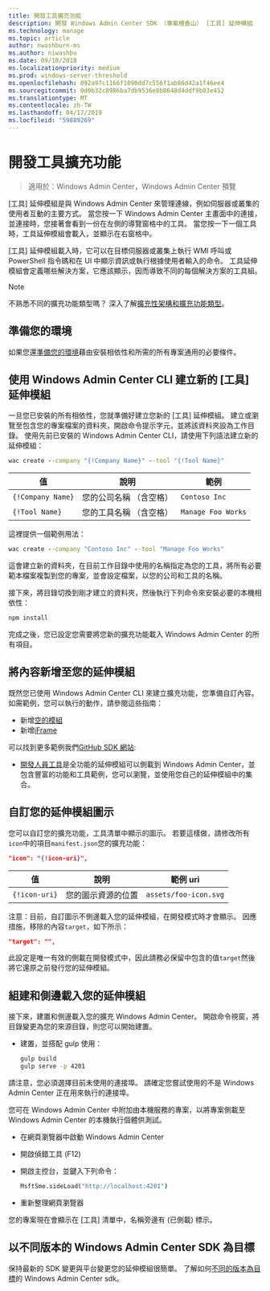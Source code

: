 ```yaml
---
title: 開發工具擴充功能
description: 開發 Windows Admin Center SDK （專案檀香山） [工具] 延伸模組
ms.technology: manage
ms.topic: article
author: nwashburn-ms
ms.author: niwashbu
ms.date: 09/18/2018
ms.localizationpriority: medium
ms.prod: windows-server-threshold
ms.openlocfilehash: 092a97c1166f1090dd7c556f1ab86d42a1f46ee4
ms.sourcegitcommit: 0d0b32c8986ba7db9536e0b8648d4ddf9b03e452
ms.translationtype: MT
ms.contentlocale: zh-TW
ms.lasthandoff: 04/17/2019
ms.locfileid: "59889269"
---
```

# <a name="develop-a-tool-extension"></a>開發工具擴充功能

>適用於：Windows Admin Center，Windows Admin Center 預覽

[工具] 延伸模組是與 Windows Admin Center 來管理連線，例如伺服器或叢集的使用者互動的主要方式。 當您按一下 Windows Admin Center 主畫面中的連接，並連接時，您接著會看到一份在左側的導覽窗格中的工具。 當您按一下一個工具時，工具延伸模組會載入，並顯示在右窗格中。

[工具] 延伸模組載入時，它可以在目標伺服器或叢集上執行 WMI 呼叫或 PowerShell 指令碼和在 UI 中顯示資訊或執行根據使用者輸入的命令。 工具延伸模組會定義哪些解決方案，它應該顯示，因而導致不同的每個解決方案的工具組。

> [!NOTE]
> 不熟悉不同的擴充功能類型嗎？ 深入了解[擴充性架構和擴充功能類型](understand-extensions.md)。

## <a name="prepare-your-environment"></a>準備您的環境

如果您還[準備您的環境](prepare-development-environment.md)藉由安裝相依性和所需的所有專案通用的必要條件。

## <a name="create-a-new-tool-extension-with-the-windows-admin-center-cli"></a>使用 Windows Admin Center CLI 建立新的 [工具] 延伸模組 ##

一旦您已安裝的所有相依性，您就準備好建立您新的 [工具] 延伸模組。  建立或瀏覽至包含您的專案檔案的資料夾，開啟命令提示字元，並將該資料夾設為工作目錄。  使用先前已安裝的 Windows Admin Center CLI，請使用下列語法建立新的延伸模組：

``` cmd
wac create --company "{!Company Name}" --tool "{!Tool Name}"
```

| 值 | 說明 | 範例 |
| ----- | ----------- | ------- |
| ```{!Company Name}``` | 您的公司名稱 （含空格） | ```Contoso Inc``` |
| ```{!Tool Name}``` | 您的工具名稱 （含空格） | ```Manage Foo Works``` |

這裡提供一個範例用法：

``` cmd
wac create --company "Contoso Inc" --tool "Manage Foo Works"
```

這會建立新的資料夾，在目前工作目錄中使用的名稱指定為您的工具，將所有必要範本檔案複製到您的專案，並會設定檔案，以您的公司和工具的名稱。  

接下來，將目錄切換到剛才建立的資料夾，然後執行下列命令來安裝必要的本機相依性：

``` cmd
npm install
```

完成之後，您已設定您需要將您新的擴充功能載入 Windows Admin Center 的所有項目。 

## <a name="add-content-to-your-extension"></a>將內容新增至您的延伸模組

既然您已使用 Windows Admin Center CLI 來建立擴充功能，您準備自訂內容。  如需範例，您可以執行的動作，請參閱這些指南：

- 新增[空的模組](guides\add-module.md)
- 新增[iFrame](guides\add-iframe.md)
 
可以找到更多範例我們[GitHub SDK 網站](https://aka.ms/wacsdk):
-  [開發人員工具](https://github.com/Microsoft/windows-admin-center-sdk/tree/master/windows-admin-center-developer-tools)是全功能的延伸模組可以側載到 Windows Admin Center，並包含豐富的功能和工具範例，您可以瀏覽，並使用您自己的延伸模組中的集合。

## <a name="customize-your-extensions-icon"></a>自訂您的延伸模組圖示

您可以自訂您的擴充功能，工具清單中顯示的圖示。  若要這樣做，請修改所有```icon```中的項目```manifest.json```您的擴充功能：

``` json
"icon": "{!icon-uri}",
```

| 值 | 說明 | 範例 uri |
| ----- | ----------- | ------- |
| ```{!icon-uri}``` | 您的圖示資源的位置 | ```assets/foo-icon.svg``` |

注意：目前，自訂圖示不側邊載入您的延伸模組，在開發模式時才會顯示。  因應措施，移除的內容```target```，如下所示：

``` json
"target": "",
```

此設定是唯一有效的側載在開發模式中，因此請務必保留中包含的值```target```然後將它還原之前發行您的延伸模組。

## <a name="build-and-side-load-your-extension"></a>組建和側邊載入您的延伸模組

接下來，建置和側邊載入您的擴充 Windows Admin Center。  開啟命令視窗，將目錄變更為您的來源目錄，則您可以開始建置。

* 建置，並搭配 gulp 使用：

    ``` cmd
    gulp build
    gulp serve -p 4201
    ```

請注意，您必須選擇目前未使用的連接埠。 請確定您嘗試使用的不是 Windows Admin Center 正在用來執行的連接埠。

您可在 Windows Admin Center 中附加由本機服務的專案，以將專案側載至 Windows Admin Center 的本機執行個體供測試。

* 在網頁瀏覽器中啟動 Windows Admin Center
* 開啟偵錯工具 (F12)
* 開啟主控台，並鍵入下列命令：

    ``` cmd
    MsftSme.sideLoad("http://localhost:4201")
    ```

*   重新整理網頁瀏覽器

您的專案現在會顯示在 [工具] 清單中，名稱旁邊有 (已側載) 標示。

## <a name="target-a-different-version-of-the-windows-admin-center-sdk"></a>以不同版本的 Windows Admin Center SDK 為目標

保持最新的 SDK 變更與平台變更您的延伸模組很簡單。  了解如何[不同的版本為目標](target-sdk-version.md)的 Windows Admin Center sdk。